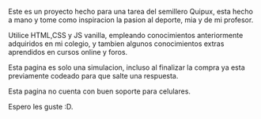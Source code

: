 Este es un proyecto hecho para una tarea del semillero Quipux, esta hecho a mano y tome como inspiracion la pasion al deporte, mia y de mi profesor.

Utilice HTML,CSS y JS vanilla, empleando conocimientos anteriormente adquiridos en mi colegio, y tambien algunos conocimientos extras aprendidos en cursos online y foros.

Esta pagina es solo una simulacion, incluso al finalizar la compra ya esta previamente codeado para que salte una respuesta.

Esta pagina no cuenta con buen soporte para celulares.

Espero les guste :D.
